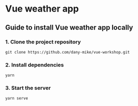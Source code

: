 # Vue weather app
## Guide to install Vue weather app locally
### 1. Clone the project repository
```
git clone https://github.com/dany-mike/vue-workshop.git
```
### 2. Install dependencies
```
yarn
```
### 3. Start the server
```
yarn serve
```
